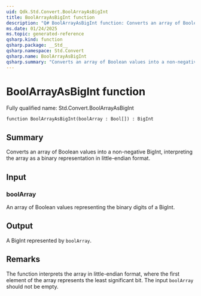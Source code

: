 ```yaml
---
uid: Qdk.Std.Convert.BoolArrayAsBigInt
title: BoolArrayAsBigInt function
description: "Q# BoolArrayAsBigInt function: Converts an array of Boolean values into a non-negative BigInt, interpreting the array as a binary representation in little-endian format."
ms.date: 01/24/2025
ms.topic: generated-reference
qsharp.kind: function
qsharp.package: __Std__
qsharp.namespace: Std.Convert
qsharp.name: BoolArrayAsBigInt
qsharp.summary: "Converts an array of Boolean values into a non-negative BigInt, interpreting the array as a binary representation in little-endian format."
---
```


# BoolArrayAsBigInt function

Fully qualified name: Std.Convert.BoolArrayAsBigInt

```qsharp
function BoolArrayAsBigInt(boolArray : Bool[]) : BigInt
```

## Summary
Converts an array of Boolean values into a non-negative BigInt, interpreting the
array as a binary representation in little-endian format.

## Input
### boolArray
An array of Boolean values representing the binary digits of a BigInt.

## Output
A BigInt represented by `boolArray`.

## Remarks
The function interprets the array in little-endian format, where the first
element of the array represents the least significant bit.
The input `boolArray` should not be empty.
